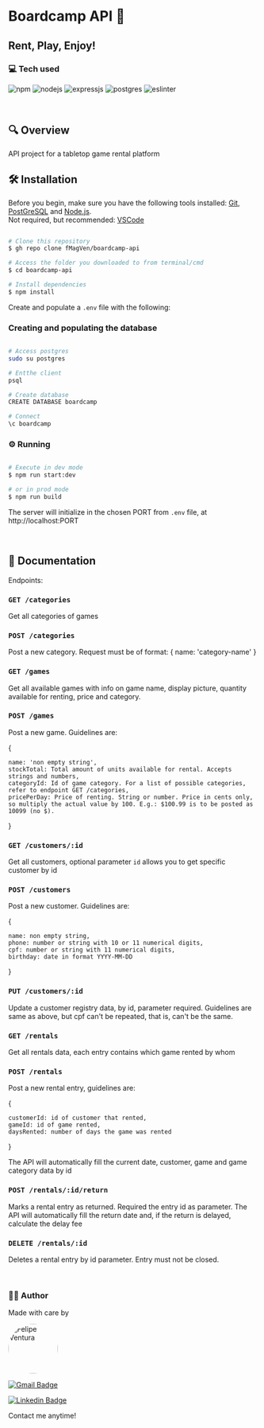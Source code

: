 #  Boardcamp API :game_die:
## Rent, Play, Enjoy!

### :computer: Tech used
<p>
	<img alt="npm" src="https://img.shields.io/badge/npm-CB3837?style=for-the-badge&logo=npm&logoColor=white"/>
	<img alt="nodejs" src="https://img.shields.io/badge/Node.js-339933?style=for-the-badge&logo=nodedotjs&logoColor=white"/>
	<img alt="expressjs" src="https://img.shields.io/badge/Express.js-404D59?style=for-the-badge"/>
	<img alt="postgres" src="https://img.shields.io/badge/PostgreSQL-316192?style=for-the-badge&logo=postgresql&logoColor=white"/>
	<img alt="eslinter" src="https://img.shields.io/badge/eslint-3A33D1?style=for-the-badge&logo=eslint&logoColor=white"/>
	
</p>

<br/>


## :mag: Overview 

API project for a tabletop game rental platform

## :hammer_and_wrench: Installation

Before you begin, make sure you have the following tools installed:
[Git](https://git-scm.com), [PostGreSQL](https://www.postgresql.org/) and
[Node.js](https://nodejs.org/en/).
<br>
Not required, but recommended:
[VSCode](https://code.visualstudio.com/)

```bash

# Clone this repository
$ gh repo clone fMagVen/boardcamp-api

# Access the folder you downloaded to from terminal/cmd
$ cd boardcamp-api

# Install dependencies
$ npm install

```

Create and populate a `.env` file with the following:

### Creating and populating the database

```bash

# Access postgres
sudo su postgres

# Entthe client
psql

# Create database
CREATE DATABASE boardcamp

# Connect
\c boardcamp

```

### :gear: Running
```bash

# Execute in dev mode
$ npm run start:dev

# or in prod mode
$ npm run build

```
The server will initialize in the chosen PORT from `.env` file, at http://localhost:PORT

<br/>


## 📜 Documentation

Endpoints:

### `GET /categories`
Get all categories of games
### `POST /categories`
Post a new category. Request must be of format: { name: 'category-name' }
### `GET /games`
Get all available games with info on game name, display picture, quantity available for renting, price and category.
### `POST /games`
Post a new game. Guidelines are:

{

	name: 'non empty string',
	stockTotal: Total amount of units available for rental. Accepts strings and numbers,
	categoryId: Id of game category. For a list of possible categories, refer to endpoint GET /categories,
	pricePerDay: Price of renting. String or number. Price in cents only, so multiply the actual value by 100. E.g.: $100.99 is to be posted as 10099 (no $).
}
### `GET /customers/:id`
Get all customers, optional parameter ```id``` allows you to get specific customer by id
### `POST /customers`
Post a new customer. Guidelines are:

{

	name: non empty string,
	phone: number or string with 10 or 11 numerical digits,
	cpf: number or string with 11 numerical digits,
	birthday: date in format YYYY-MM-DD

} 
### `PUT /customers/:id`
Update a customer registry data, by id, parameter required. Guidelines are same as above, but cpf can't be repeated, that is, can't be the same.
### `GET /rentals`
Get all rentals data, each entry contains which game rented by whom

### `POST /rentals`
Post a new rental entry, guidelines are:

{

	customerId: id of customer that rented,
	gameId: id of game rented,
	daysRented: number of days the game was rented

}

The API will automatically fill the current date, customer, game and game category data by id

### `POST /rentals/:id/return`
Marks a rental entry as returned. Required the entry id as parameter. The API will automatically fill the return date and, if the return is delayed, calculate the delay fee

### `DELETE /rentals/:id`
Deletes a rental entry by id parameter. Entry must not be closed.
<br/>

<br/>


### :man_technologist: Author
<p>Made with care by</p>
<a href="https://github.com/fMagVen"><img  style="border-radius: 50%;"  src="https://avatars.githubusercontent.com/u/78576546?v=4"  width="100px;"  alt="Felipe Ventura"/></a>

[![Gmail Badge](https://img.shields.io/badge/-fmagven93@gmail.com-c14438?style=flat&logo=Gmail&logoColor=white&link=mailto:fmagven93@gmail.com)](mailto:fmagven93@gmail.com)

[![Linkedin Badge](https://img.shields.io/badge/-Felipe-Ventura?style=flat&logo=Linkedin&logoColor=white&color=blue&link=https://www.linkedin.com/in/fmagven/)](https://www.linkedin.com/in/fmagven/)
<p>Contact me anytime!</p> 

<br/><br/>
